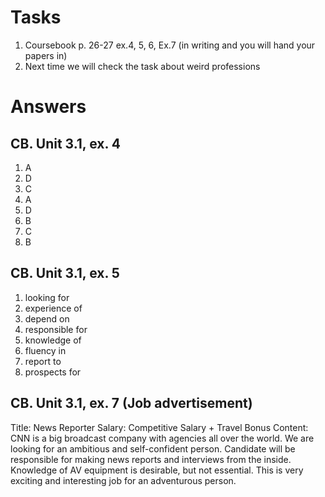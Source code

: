 # Tasks
1. Coursebook p. 26-27 ex.4, 5, 6, Ex.7 (in writing and you will hand your papers in)
2. Next time we will check the task about weird professions

# Answers
## CB. Unit 3.1, ex. 4
1. A
2. D
3. C
4. A
5. D
6. B
7. C
8. B

## CB. Unit 3.1, ex. 5
1. looking for
2. experience of
3. depend on
4. responsible for
5. knowledge of
6. fluency in
7. report to
8. prospects for

## CB. Unit 3.1, ex. 7 (Job advertisement)
Title: News Reporter
Salary: Competitive Salary + Travel Bonus
Content: CNN is a big broadcast company with agencies all over the world. We are looking for an ambitious and self-confident person. Candidate will be responsible for making news reports and interviews from the inside.
Knowledge of AV equipment is desirable, but not essential. This is very exciting and interesting job for an adventurous person.
